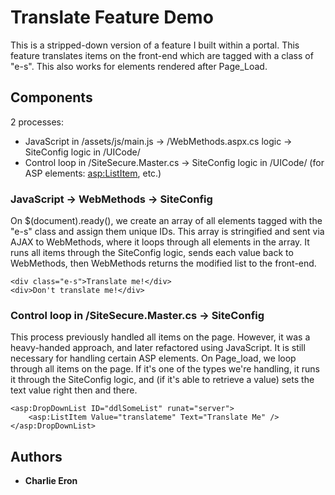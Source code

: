 # Translate Feature Demo

This is a stripped-down version of a feature I built within a portal. This feature translates items on the front-end which are tagged with a class of "e-s". This also works for elements rendered after Page_Load.

## Components

2 processes:

* JavaScript in /assets/js/main.js -> /WebMethods.aspx.cs logic -> SiteConfig logic in /UICode/
* Control loop in /SiteSecure.Master.cs -> SiteConfig logic in /UICode/ (for ASP elements: <asp:ListItem>, etc.)

### JavaScript -> WebMethods -> SiteConfig

On $(document).ready(), we create an array of all elements tagged with the "e-s" class and assign them unique IDs. This array is stringified and sent via AJAX to WebMethods, where it loops through all elements in the array. It runs all items through the SiteConfig logic, sends each value back to WebMethods, then WebMethods returns the modified list to the front-end.

```
<div class="e-s">Translate me!</div>
<div>Don't translate me!</div>
```

### Control loop in /SiteSecure.Master.cs -> SiteConfig

This process previously handled all items on the page. However, it was a heavy-handed approach, and later refactored using JavaScript. It is still necessary for handling certain ASP elements.
On Page_load, we loop through all items on the page. If it's one of the types we're handling, it runs it through the SiteConfig logic, and (if it's able to retrieve a value) sets the text value right then and there.

```
<asp:DropDownList ID="ddlSomeList" runat="server">
    <asp:ListItem Value="translateme" Text="Translate Me" />
</asp:DropDownList>
```

## Authors

* **Charlie Eron**
